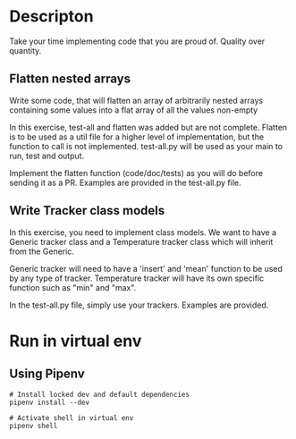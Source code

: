 # Descripton

Take your time implementing code that you are proud of. Quality over quantity.

## Flatten nested arrays
Write some code, that will flatten an array of arbitrarily nested arrays containing some values into a flat array of all the values non-empty

In this exercise, test-all and flatten was added but are not complete. Flatten is to be used as a util file for a higher level of implementation, but the function to call is not implemented.
test-all.py will be used as your main to run, test and output.

Implement the flatten function (code/doc/tests) as you will do before sending it as a PR. Examples are provided in the test-all.py file.

## Write Tracker class models

In this exercise, you need to implement class models. We want to have a Generic tracker class and a Temperature tracker class which will inherit from the Generic.

Generic tracker will need to have a 'insert' and 'mean' function to be used by any type of tracker.
Temperature tracker will have its own specific function such as "min" and "max".

In the test-all.py file, simply use your trackers. Examples are provided. 

# Run in virtual env

## Using Pipenv
```
# Install locked dev and default dependencies
pipenv install --dev

# Activate shell in virtual env
pipenv shell
```
